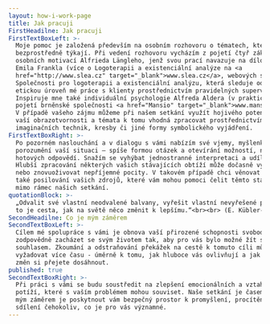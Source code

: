 ```yaml
---
layout: how-i-work-page
title: Jak pracuji
FirstHeadilne: Jak pracuji
FirstTextBoxLeft: >-
  Moje pomoc je založená především na osobním rozhovoru o tématech, která se vás
  bezprostředně týkají. Při vedení rozhovoru vycházím z pojetí čtyř základních
  osobních motivací Alfrieda Längleho, jenž svou prací navazuje na dílo Viktora
  Emila Frankla (více o Logoterapii a existenciální analýze na <a
  href="http://www.slea.cz" target="_blank">www.slea.cz</a>, webových stránkách
  Společnosti pro logoterapii a existenciální analýzu, která sleduje odbornou a
  etickou úroveň mé práce s klienty prostřednictvím pravidelných supervizí).
  Inspiruje mne také individuální psychologie Alfreda Aldera (v praktickém
  pojetí brněnské společnosti <a href="Mansio" target="_blank">www.mansio.cz<).
  V případě vašeho zájmu můžeme při našem setkání využít hojivého potenciálu
  vaší obrazotvornosti a témata k tomu vhodná zpracovat prostřednictvím
  imaginačních technik, kresby či jiné formy symbolického vyjádření.
FirstTextBoxRight: >-
  Po pozorném naslouchání a v dialogu s vámi nabízím své vjemy, myšlenky a
  porozumění vaší situaci – spíše formou otázek a otevírání možností, než
  hotových odpovědí. Snažím se vyhýbat jednostranné interpretaci a udílení rad.
  Hlubší zpracování některých vašich stávajících obtíží může dočasně vyvolávat
  nebo znovuoživovat nepříjemné pocity. V takovém případě chci věnovat prostor
  také posilování vašich zdrojů, které vám mohou pomoci čelit těmto stavům i
  mimo rámec našich setkání.
quotationBlock: >-
  „Odvalit své vlastní neodvalené balvany, vyřešit vlastní nevyřešené problémy,
  to je cesta, jak na světě něco změnit k lepšímu.“<br><br> (E. Kübler-Rossová)
SecondHeadilne: Co je mým záměrem
SecondTextBoxLeft: >-
  Cílem mé spolupráce s vámi je obnova vaší přirozené schopnosti svobodně a
  zodpovědně zacházet se svým životem tak, aby pro vás bylo možné žít s vnitřním
  souhlasem. Zkoumání a odstraňování překážek na cestě k tomuto cíli může
  vyžadovat více času - úměrně k tomu, jak hluboce vás ovlivňují a jak zásadních
  změn si přejete dosáhnout.
published: true
SecondTextBoxRight: >-
  Při práci s vámi se budu soustředit na zlepšení emocionálních a vztahových
  potíží, které s vaším problémem mohou souviset. Naše setkání je časem pro vás,
  mým záměrem je poskytnout vám bezpečný prostor k promyšlení, procítění a
  sdílení čehokoliv, co je pro vás významné.
---
```

